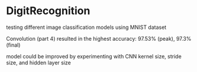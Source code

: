 # DigitRecognition
testing different image classification models using MNIST dataset

Convolution (part 4) resulted in the highest accuracy: 97.53% (peak), 97.3% (final)

model could be improved by experimenting with CNN kernel size, stride size, and hidden layer size
